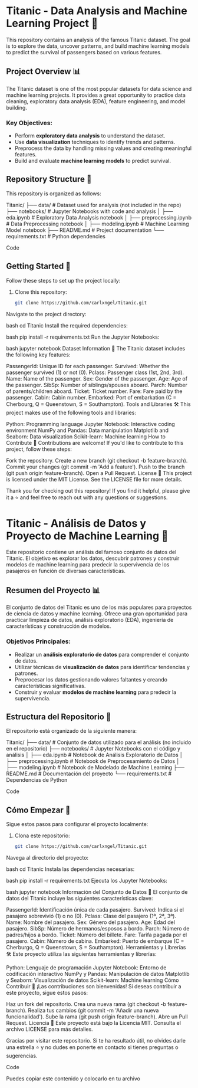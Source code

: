 # Titanic - Data Analysis and Machine Learning Project 🚢

This repository contains an analysis of the famous Titanic dataset. The goal is to explore the data, uncover patterns, and build machine learning models to predict the survival of passengers based on various features.

## Project Overview 📊

The Titanic dataset is one of the most popular datasets for data science and machine learning projects. It provides a great opportunity to practice data cleaning, exploratory data analysis (EDA), feature engineering, and model building.

### Key Objectives:

- Perform **exploratory data analysis** to understand the dataset.
- Use **data visualization** techniques to identify trends and patterns.
- Preprocess the data by handling missing values and creating meaningful features.
- Build and evaluate **machine learning models** to predict survival.

## Repository Structure 📁

This repository is organized as follows:

Titanic/ ├── data/ # Dataset used for analysis (not included in the repo) ├── notebooks/ # Jupyter Notebooks with code and analysis │ ├── eda.ipynb # Exploratory Data Analysis notebook │ ├── preprocessing.ipynb # Data Preprocessing notebook │ ├── modeling.ipynb # Machine Learning Model notebook ├── README.md # Project documentation └── requirements.txt # Python dependencies

Code

## Getting Started 🚀

Follow these steps to set up the project locally:

1. Clone this repository:
   ```bash
   git clone https://github.com/carlxngel/Titanic.git
Navigate to the project directory:

bash
cd Titanic
Install the required dependencies:

bash
pip install -r requirements.txt
Run the Jupyter Notebooks:

bash
jupyter notebook
Dataset Information 📂
The Titanic dataset includes the following key features:

PassengerId: Unique ID for each passenger.
Survived: Whether the passenger survived (1) or not (0).
Pclass: Passenger class (1st, 2nd, 3rd).
Name: Name of the passenger.
Sex: Gender of the passenger.
Age: Age of the passenger.
SibSp: Number of siblings/spouses aboard.
Parch: Number of parents/children aboard.
Ticket: Ticket number.
Fare: Fare paid by the passenger.
Cabin: Cabin number.
Embarked: Port of embarkation (C = Cherbourg, Q = Queenstown, S = Southampton).
Tools and Libraries 🛠️
This project makes use of the following tools and libraries:

Python: Programming language
Jupyter Notebook: Interactive coding environment
NumPy and Pandas: Data manipulation
Matplotlib and Seaborn: Data visualization
Scikit-learn: Machine learning
How to Contribute 🤝
Contributions are welcome! If you'd like to contribute to this project, follow these steps:

Fork the repository.
Create a new branch (git checkout -b feature-branch).
Commit your changes (git commit -m 'Add a feature').
Push to the branch (git push origin feature-branch).
Open a Pull Request.
License 📄
This project is licensed under the MIT License. See the LICENSE file for more details.

Thank you for checking out this repository! If you find it helpful, please give it a ⭐ and feel free to reach out with any questions or suggestions.




# Titanic - Análisis de Datos y Proyecto de Machine Learning 🚢

Este repositorio contiene un análisis del famoso conjunto de datos del Titanic. El objetivo es explorar los datos, descubrir patrones y construir modelos de machine learning para predecir la supervivencia de los pasajeros en función de diversas características.

## Resumen del Proyecto 📊

El conjunto de datos del Titanic es uno de los más populares para proyectos de ciencia de datos y machine learning. Ofrece una gran oportunidad para practicar limpieza de datos, análisis exploratorio (EDA), ingeniería de características y construcción de modelos.

### Objetivos Principales:

- Realizar un **análisis exploratorio de datos** para comprender el conjunto de datos.
- Utilizar técnicas de **visualización de datos** para identificar tendencias y patrones.
- Preprocesar los datos gestionando valores faltantes y creando características significativas.
- Construir y evaluar **modelos de machine learning** para predecir la supervivencia.

## Estructura del Repositorio 📁

El repositorio está organizado de la siguiente manera:

Titanic/ ├── data/ # Conjunto de datos utilizado para el análisis (no incluido en el repositorio) ├── notebooks/ # Jupyter Notebooks con el código y análisis │ ├── eda.ipynb # Notebook de Análisis Exploratorio de Datos │ ├── preprocessing.ipynb # Notebook de Preprocesamiento de Datos │ ├── modeling.ipynb # Notebook de Modelado de Machine Learning ├── README.md # Documentación del proyecto └── requirements.txt # Dependencias de Python

Code

## Cómo Empezar 🚀

Sigue estos pasos para configurar el proyecto localmente:

1. Clona este repositorio:
   ```bash
   git clone https://github.com/carlxngel/Titanic.git
Navega al directorio del proyecto:

bash
cd Titanic
Instala las dependencias necesarias:

bash
pip install -r requirements.txt
Ejecuta los Jupyter Notebooks:

bash
jupyter notebook
Información del Conjunto de Datos 📂
El conjunto de datos del Titanic incluye las siguientes características clave:

PassengerId: Identificación única de cada pasajero.
Survived: Indica si el pasajero sobrevivió (1) o no (0).
Pclass: Clase del pasajero (1ª, 2ª, 3ª).
Name: Nombre del pasajero.
Sex: Género del pasajero.
Age: Edad del pasajero.
SibSp: Número de hermanos/esposos a bordo.
Parch: Número de padres/hijos a bordo.
Ticket: Número del billete.
Fare: Tarifa pagada por el pasajero.
Cabin: Número de cabina.
Embarked: Puerto de embarque (C = Cherburgo, Q = Queenstown, S = Southampton).
Herramientas y Librerías 🛠️
Este proyecto utiliza las siguientes herramientas y librerías:

Python: Lenguaje de programación
Jupyter Notebook: Entorno de codificación interactivo
NumPy y Pandas: Manipulación de datos
Matplotlib y Seaborn: Visualización de datos
Scikit-learn: Machine learning
Cómo Contribuir 🤝
¡Las contribuciones son bienvenidas! Si deseas contribuir a este proyecto, sigue estos pasos:

Haz un fork del repositorio.
Crea una nueva rama (git checkout -b feature-branch).
Realiza tus cambios (git commit -m 'Añadir una nueva funcionalidad').
Sube la rama (git push origin feature-branch).
Abre un Pull Request.
Licencia 📄
Este proyecto está bajo la Licencia MIT. Consulta el archivo LICENSE para más detalles.

Gracias por visitar este repositorio. Si te ha resultado útil, no olvides darle una estrella ⭐ y no dudes en ponerte en contacto si tienes preguntas o sugerencias.

Code

Puedes copiar este contenido y colocarlo en tu archivo
